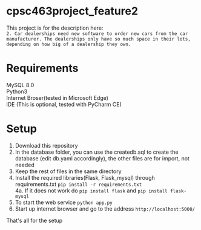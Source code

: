 # cpsc463project_feature2  
This  project is for the description here:  
`2. Car dealerships need new software to order new cars from the car manufacturer. The dealerships only have so much space in their lots, depending on how big of a dealership they own.`  
# Requirements
MySQL 8.0  
Python3  
Internet Broser(tested in Microsoft Edge)  
IDE (This is optional, tested with PyCharm CE)
# Setup  
1. Download this repository  
2. In the database folder, you can use the createdb.sql to create the database (edit db.yaml accordingly), the other files are for import, not needed  
3. Keep the rest of files in the same directory  
4. Install the required libraries(Flask, Flask_mysql) through requirements.txt `pip install -r requirements.txt`  
  4a. If it does not work do `pip install flask` and `pip install flask-mysql`  
5. To start the web service `python app.py`  
6. Start up internet browser and go to the address `http://localhost:5000/`  
  
That's all for the setup
